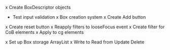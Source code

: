 x Create BoxDescriptor objects
- Test input validation
x Box creation system
x Create Add button

x Create reset button
x Reapply filters to looseFocus event
    x Create filter for CoB elements
    x Apply to cg elements

x Set up Box storage
    ArrayList
    x   Write to
        Read from
        Update
        Delete